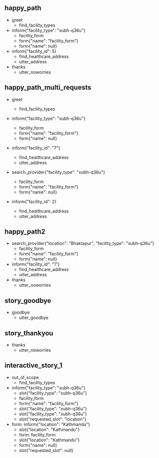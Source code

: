 ## happy_path
* greet
    - find_facility_types
* inform{"facility_type": "xubh-q36u"}    
    - facility_form
    - form{"name": "facility_form"}
    - form{"name": null}
* inform{"facility_id": 5}
    - find_healthcare_address
    - utter_address
* thanks
    - utter_noworries

## happy_path_multi_requests
* greet
    - find_facility_types
* inform{"facility_type": "xubh-q36u"}
    - facility_form
    - form{"name": "facility_form"}
    - form{"name": null}
* inform{"facility_id": "7"}
    - find_healthcare_address
    - utter_address 
     
* search_provider{"facility_type": "xubh-q36u"}
    - facility_form
    - form{"name": "facility_form"}
    - form{"name": null}
* inform{"facility_id": 2}   
    - find_healthcare_address
    - utter_address

## happy_path2
* search_provider{"location": "Bhaktapur", "facility_type": "xubh-q36u"}
    - facility_form
    - form{"name": "facility_form"}
    - form{"name": null}
* inform{"facility_id": "1"}
    - find_healthcare_address
    - utter_address
* thanks
    - utter_noworries

## story_goodbye
* goodbye
    - utter_goodbye

## story_thankyou
* thanks
    - utter_noworries
## interactive_story_1
* out_of_scope
    - find_facility_types
* inform{"facility_type": "xubh-q36u"}
    - slot{"facility_type": "xubh-q36u"}
    - facility_form
    - form{"name": "facility_form"}
    - slot{"facility_type": "xubh-q36u"}
    - slot{"facility_type": "xubh-q36u"}
    - slot{"requested_slot": "location"}
* form: inform{"location": "Kathmandu"}
    - slot{"location": "Kathmandu"}
    - form: facility_form
    - slot{"location": "Kathmandu"}
    - form{"name": null}
    - slot{"requested_slot": null}
